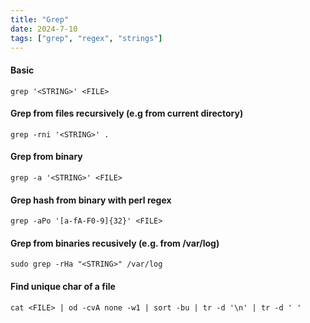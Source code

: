 ```yaml
---
title: "Grep"
date: 2024-7-10
tags: ["grep", "regex", "strings"]
---
```


#### Basic

<div>

```console
grep '<STRING>' <FILE>
```

</div>

#### Grep from files recursively (e.g from current directory)

<div>

```console
grep -rni '<STRING>' .
```

</div>

#### Grep from binary

<div>

```console
grep -a '<STRING>' <FILE>
```

</div>

#### Grep hash from binary with perl regex

<div>

```console
grep -aPo '[a-fA-F0-9]{32}' <FILE>
```

</div>

#### Grep from binaries recusively (e.g. from /var/log)

<div>

```console
sudo grep -rHa "<STRING>" /var/log
```

</div>

#### Find unique char of a file

<div>

```console
cat <FILE> | od -cvA none -w1 | sort -bu | tr -d '\n' | tr -d ' '
```

</div>

<br>
